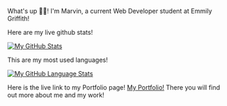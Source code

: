 What's up 👨‍💻! I'm
Marvin, a current Web Developer student at Emmily Griffith!

Here are my live github stats!

[![My GitHub Stats](https://github-readme-stats.vercel.app/api/?username=Marvoro53&count_private=true&theme=tokyonight&showicons=true)]()

This are my most used languages!

[![My GitHub Language Stats](https://github-readme-stats.vercel.app/api/top-langs/?username=Marvoro53&langs_count=5&theme=tokyonight)]()

Here is the live link to my Portfolio page!
<a href="https://marvoro53.github.io/Marvoro53/">My Portfolio!</a>
There you will find out more about me and my work!
